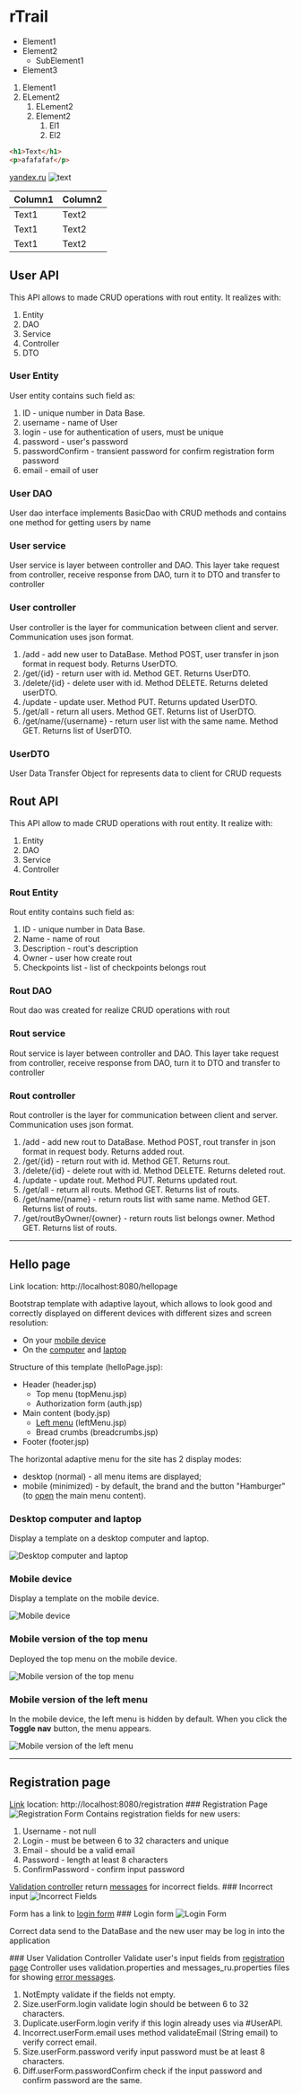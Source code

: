 # rTrail

- Element1
- Element2
    - SubElement1
- Element3

1. Element1
2. ELement2
    1. ELement2
    2. Element2
        1. El1
        2. El2
        
```html
<h1>Text</h1>
<p>afafafaf</p>

```

[yandex.ru](http://yandex.ru)
![text](http://topkin.ru/wp-content/uploads/2017/10/tomswallpapers.com-15649.jpg)

| Column1 | Column2 |
| ----- | ------ |
| Text1 | Text2 |
| Text1 | Text2 |
| Text1 | Text2 |

## User API
This API allows to made CRUD operations with rout entity.
It realizes with:
1. Entity
2. DAO
3. Service
4. Controller
5. DTO

### User Entity
User entity contains such field as:
1. ID - unique number in Data Base.
2. username - name of User
3. login - use for authentication of users, must be unique
3. password - user's password
4. passwordConfirm - transient password for confirm registration form password
5. email - email of user

### User DAO
User dao interface implements BasicDao with CRUD methods and contains one method for getting users by name

### User service
User service is layer between controller and DAO. This layer take request from controller, receive response from DAO, 
turn it to DTO and transfer to controller

### User controller
User controller is the layer for communication between client and server.
Communication uses json format.
1. /add - add new user to DataBase. Method POST, user transfer in json format in request body. Returns UserDTO.
2. /get/{id} - return user with id. Method GET. Returns UserDTO.
3. /delete/{id} - delete user with id. Method DELETE. Returns deleted userDTO. 
4. /update - update user. Method PUT. Returns updated UserDTO.
5. /get/all - return all users. Method GET. Returns list of UserDTO.
6. /get/name/{username} - return user list with the same name. Method GET. Returns list of UserDTO.

### UserDTO
User Data Transfer Object for represents data to client for CRUD requests

## Rout API
This API allow to made CRUD operations with rout entity.
It realize with:
1. Entity
2. DAO
3. Service
4. Controller

### Rout Entity
Rout entity contains such field as:
1. ID - unique number in Data Base.
2. Name - name of rout
3. Description - rout's description
4. Owner - user how create rout
5. Checkpoints list - list of checkpoints belongs rout

### Rout DAO
Rout dao was created for realize CRUD operations with rout

### Rout service
Rout service is layer between controller and DAO. This layer take request from controller, receive response from DAO, 
turn it to DTO and transfer to controller

### Rout controller
Rout controller is the layer for communication between client and server.
Communication uses json format.
1. /add - add new rout to DataBase. Method POST, rout transfer in json format in request body. Returns added rout.
2. /get/{id} - return rout with id. Method GET. Returns rout.
3. /delete/{id} - delete rout with id. Method DELETE. Returns deleted rout. 
4. /update - update rout. Method PUT. Returns updated rout.
5. /get/all - return all routs. Method GET. Returns list of routs.
6. /get/name/{name} - return routs list with same name. Method GET. Returns list of routs.
7. /get/routByOwner/{owner} - return routs list belongs owner. Method GET. Returns list of routs.

 _______
 
 ## Hello page
Link location: http://localhost:8080/hellopage
 
Bootstrap template with adaptive layout, which allows to look good and
correctly displayed on different devices with different sizes and
screen resolution:
 * On your <a href="#onMobile">mobile device</a>
 * On the <a href="#onComputer">computer</a> and <a href="#onComputer">laptop</a>
 
 Structure of this template (helloPage.jsp):
 - Header (header.jsp)
     - Top menu (topMenu.jsp)
     - Authorization form (auth.jsp)
 - Main content (body.jsp)
     - <a href="#onMobileLeftMenu">Left menu</a> (leftMenu.jsp)
     - Bread crumbs (breadcrumbs.jsp)
 - Footer (footer.jsp)
 
 The horizontal adaptive menu for the site has 2 display modes:
 - desktop (normal) - all menu items are displayed;
 - mobile (minimized) - by default, the brand and the button "Hamburger" 
 (to <a href="#onMobileTopMenu">open</a> the main menu content).
 
 ### <a name="onComputer"></a> Desktop computer and laptop
 Display a template on a desktop computer and laptop.
 
 ![Desktop computer and laptop](https://image.prntscr.com/image/RZR3lKd7QOmUcN8lJaak3Q.png)
 
 ### <a name="onMobile"></a> Mobile device
 Display a template on the mobile device.
 
 ![Mobile device](https://image.prntscr.com/image/zocu98pWRgmqj1xpJw-7ig.png)
 
 ### <a name="onMobileTopMenu"></a> Mobile version of the top menu
 Deployed the top menu on the mobile device.
 
 ![Mobile version of the top menu](https://image.prntscr.com/image/L-H2MHrTRNKah2KK5VvGOg.png)
 
 ### <a name="onMobileLeftMenu"></a> Mobile version of the left menu
 In the mobile device, the left menu is hidden by default. 
 When you click the **Toggle nav** button, the menu appears.
 
 ![Mobile version of the left menu](https://image.prntscr.com/image/tnOIHdtTQPWtuhuHcyO0pg.png)
 
  _______
  
 ## Registration page
 <a href="registratinPage">Link</a> location: http://localhost:8080/registration
 ###<a name="registrationPage"></a> Registration Page
 ![Registration Form](https://cdn1.savepice.ru/uploads/2018/6/27/864b23840bd8edfee4a31032ec46f28a-full.png)
 Contains registration fields for new users:
 1. Username - not null
 2. Login - must be between 6 to 32 characters and unique
 3. Email - should be a valid email
 4. Password - length at least 8 characters
 5. ConfirmPassword - confirm input password
 
 <a href="validationController">Validation controller</a> return <a href="incorrectForm">messages</a> for incorrect fields.
 ###<a name="incorrectForm"></a> Incorrect input
 ![Incorrect Fields](https://cdn1.savepice.ru/uploads/2018/6/27/9ab15b70b94d39b75471b391362b4b3b-full.png)
 
 Form has a link to <a href="#login">login form</a>
 ###<a name="login"></a> Login form
 ![Login Form](https://cdn1.savepice.ru/uploads/2018/6/27/9b77c06fab15a2a0175236a9cc8bee58-full.png)
 
 Correct data send to the DataBase and the new user may be log in into the application
 
 ###<a name="validationController"></a> User Validation Controller
 Validate user's input fields from <a href="registrationPage">registration page</a>
 Controller uses validation.properties and messages_ru.properties files for showing <a href="incorrectForm">error messages</a>.
1. NotEmpty validate if the fields not empty.
2. Size.userForm.login validate login should be between 6 to 32 characters.
3. Duplicate.userForm.login verify if this login already uses via #UserAPI.
4. Incorrect.userForm.email uses method validateEmail (String email) to verify correct email.
5. Size.userForm.password verify input password must be at least 8 characters.
6. Diff.userForm.passwordConfirm check if the input password and confirm password are the same.
 
 